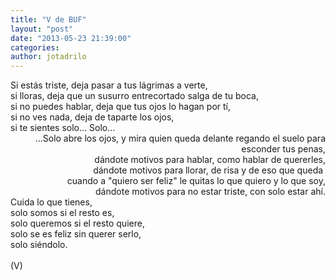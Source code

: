 ```yaml
---
title: "V de BUF"
layout: "post"
date: "2013-05-23 21:39:00"
categories: 
author: jotadrilo
---
```


<div class="css-full-post-content js-full-post-content">
Si estás triste, deja pasar a tus lágrimas a verte,<br />si lloras, deja que un susurro entrecortado salga de tu boca,<br />si no puedes hablar, deja que tus ojos lo hagan por tí,<br />si no ves nada, deja de taparte los ojos,<br />si te sientes solo... Solo...<br /><div style="text-align: right;">...Solo abre los ojos, y mira quien queda delante regando el suelo para esconder tus penas,</div><div style="text-align: right;">dándote motivos para hablar, como hablar de quererles,</div><div style="text-align: right;">dándote motivos para llorar, de risa y de eso que queda&nbsp;</div><div style="text-align: right;">cuando a "quiero ser feliz" le quitas lo que quiero y lo que soy,</div><div style="text-align: right;">dándote motivos para no estar triste, con solo estar ahí.</div>Cuida lo que tienes,<br />solo somos si el resto es,<br />solo queremos si el resto quiere,<br />solo se es feliz sin querer serlo,<br />solo siéndolo.<br /><br />(V)
</div>